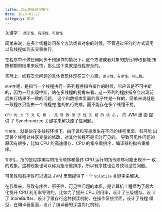 ```yaml
---
title: 怎么理解线程安全
date: 2023-07-27
category: 面试
---
```


关键字： `原子性、有序性、可见性`  

简单来说，在多个线程访问某个方法或者对象的时候，不管通过任何的方式调用 以及线程如何去交替执行。 

在程序中不做任何同步干预操作的情况下，这个方法或者对象的执行/修改都能 按照预期的结果来反馈，那么这个类就是线程安全的。 

实际上，线程安全问题的具体表现体现在三个方面，`原子性、有序性、可见性`。 

`原子性`呢，是指当一个线程执行一系列程序指令操作的时候，它应该是不可中断 的，因为一旦出现中断，站在多线程的视角来看，这一系列的程序指令会出现前 后执行结果不一致的问题。 这个和数据库里面的原子性是一样的，简单来说就是一段程序只能由一个线程完 整的执行完成，而不能存在多个线程干扰。 

`CPU 的 上 下 文 切 换 ， 是 导 致 原 子 性 问 题 的 核 心` ， 而 JVM 里 面 提 供 了 Synchronized 关键字来解决原子性问题。

`可见性`，就是说在多线程环境下，由于读和写是发生在不同的线程里面，有可能 出现某个线程对共享变量的修改，对其他线程不是实时可见的。 导致可见性问题的原因有很多，比如 CPU 的高速缓存、CPU 的指令重排序、编译器的指令重排序。 

`有序性`，指的是程序编写的指令顺序和最终 CPU 运行的指令顺序可能出现不一 致的现象，这种现象也可以称为指令重排序，所以有序性也会导致可见性问题。 

可见性和有序性可以通过 JVM 里面提供了一个 `Volatile` 关键字来解决。 

在我看来，导致有序性、原子性、可见性问题的本质，是计算机工程师为了最大 化提升 CPU 利用率导致的。比如为了提升 CPU 利用率，设计了三级缓存、设 计了 StoreBuffer、设计了缓存行这种预读机制、在操作系统里面，设计了线程 模型、在编译器里面，设计了编译器的深度优化机制。


